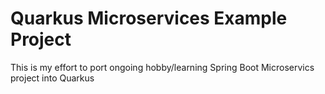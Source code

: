 # Quarkus Microservices Example Project
This is my effort to port ongoing hobby/learning Spring Boot Microservics project into Quarkus
